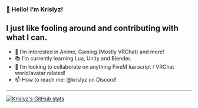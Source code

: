 ### 👋 Hello! I’m Krislyz!
## I just like fooling around and contributing with what I can.
- 👀 I’m interested in Anime, Gaming (Mostly VRChat) and more!
- 📚 I’m currently learning Lua, Unity and Blender.
- 💞️ I’m looking to collaborate on anything FiveM lua script / VRChat world/avatar related!
- 📫 How to reach me: @krislyz on Discord!

---

[![Krislyz's GitHub stats](https://github-readme-stats.vercel.app/api?username=Krislyz&theme=radical)](https://github.com/Krislyz)
